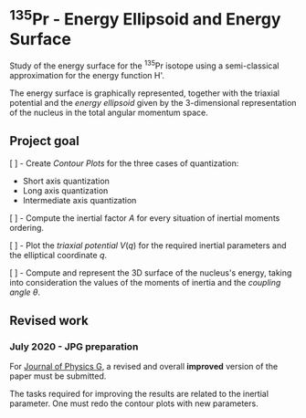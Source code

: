 # $^{135}$Pr - Energy Ellipsoid and Energy Surface

Study of the energy surface for the $^{135}$Pr isotope using a semi-classical approximation for the energy function H'.

The energy surface is graphically represented, together with the triaxial potential and the *energy ellipsoid* given by the 3-dimensional representation of the nucleus in the total angular momentum space.

## Project goal

[ ] - Create *Contour Plots*  for the three cases of quantization:

* Short axis quantization
* Long axis quantization
* Intermediate axis quantization

[ ] - Compute the inertial factor $A$ for every situation of inertial moments ordering.

[ ] - Plot the *triaxial potential* $V(q)$ for  the required inertial parameters and the elliptical coordinate $q$.

[ ] - Compute and represent the 3D surface of the nucleus's energy, taking into consideration the values of the moments of inertia and the *coupling angle* $\theta$.

## Revised work

### July 2020 - JPG preparation

For [Journal of Physics G](https://iopscience.iop.org/journal/0954-3899), a revised and overall **improved** version of the paper must be submitted.

The tasks required for improving the results are related to the inertial parameter. One must redo the contour plots with new parameters.